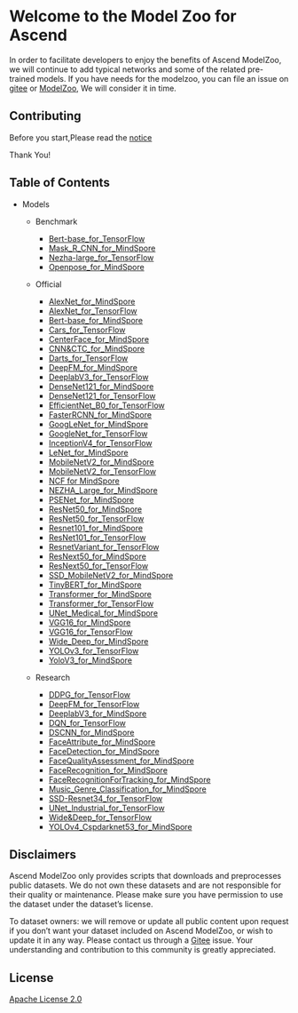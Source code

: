# Welcome to the Model Zoo for Ascend

In order to facilitate developers to enjoy the benefits of Ascend ModelZoo, we will continue to add typical networks and some of the related pre-trained models. If you have needs for the modelzoo, you can file an issue on [gitee](https://gitee.com/ascend/modelzoo/issues) or [ModelZoo](https://bbs.huaweicloud.com/forum/forum-726-1.html), We will consider it in time.

## Contributing

Before you start,Please read the [notice](https://gitee.com/ascend/modelzoo/blob/master/contrib/CONTRIBUTING.md)

Thank You!

## Table of Contents

- Models
	- Benchmark
		- [Bert-base_for_TensorFlow](https://gitee.com/ascend/modelzoo/tree/master/built-in/Benchmark/Bert-base_for_TensorFlow)
		- [Mask_R_CNN_for_MindSpore](https://gitee.com/ascend/modelzoo/tree/master/built-in/Benchmark/Mask_R_CNN_for_MindSpore)
		- [Nezha-large_for_TensorFlow](https://gitee.com/ascend/modelzoo/tree/master/built-in/Benchmark/Nezha-large_for_TensorFlow)
		- [Openpose_for_MindSpore](https://gitee.com/ascend/modelzoo/tree/master/built-in/Benchmark/Openpose_for_MindSpore)

	- Official
		- [AlexNet_for_MindSpore](https://gitee.com/ascend/modelzoo/tree/master/built-in/Official/AlexNet_for_MindSpore)
		- [AlexNet_for_TensorFlow](https://gitee.com/ascend/modelzoo/tree/master/built-in/Official/AlexNet_for_TensorFlow)
		- [Bert-base_for_MindSpore](https://gitee.com/ascend/modelzoo/tree/master/built-in/Official/Bert-base_for_MindSpore)
		- [Cars_for_TensorFlow](https://gitee.com/ascend/modelzoo/tree/master/built-in/Official/Cars_for_TensorFlow)
		- [CenterFace_for_MindSpore](https://gitee.com/ascend/modelzoo/tree/master/built-in/Official/CenterFace_for_MindSpore)
		- [CNN&CTC_for_MindSpore](https://gitee.com/ascend/modelzoo/tree/master/built-in/Official/CNN&CTC_for_MindSpore)
		- [Darts_for_TensorFlow](https://gitee.com/ascend/modelzoo/tree/master/built-in/Official/Darts_for_TensorFlow)
		- [DeepFM_for_MindSpore](https://gitee.com/ascend/modelzoo/tree/master/built-in/Official/DeepFM_for_MindSpore)
		- [DeeplabV3_for_TensorFlow](https://gitee.com/ascend/modelzoo/tree/master/built-in/Official/DeeplabV3_for_TensorFlow)
		- [DenseNet121_for_MindSpore](https://gitee.com/ascend/modelzoo/tree/master/built-in/Official/DenseNet121_for_MindSpore)
		- [DenseNet121_for_TensorFlow](https://gitee.com/ascend/modelzoo/tree/master/built-in/Official/DenseNet121_for_TensorFlow)
		- [EfficientNet_B0_for_TensorFlow](https://gitee.com/ascend/modelzoo/tree/master/built-in/Official/EfficientNet_B0_for_TensorFlow)
		- [FasterRCNN_for_MindSpore](https://gitee.com/ascend/modelzoo/tree/master/built-in/Official/FasterRCNN_for_MindSpore)
		- [GoogLeNet_for_MindSpore](https://gitee.com/ascend/modelzoo/tree/master/built-in/Official/GoogLeNet_for_MindSpore)
		- [GoogleNet_for_TensorFlow](https://gitee.com/ascend/modelzoo/tree/master/built-in/Official/GoogleNet_for_TensorFlow)
		- [InceptionV4_for_TensorFlow](https://gitee.com/ascend/modelzoo/tree/master/built-in/Official/InceptionV4_for_TensorFlow)
		- [LeNet_for_MindSpore](https://gitee.com/ascend/modelzoo/tree/master/built-in/Official/LeNet_for_MindSpore)
		- [MobileNetV2_for_MindSpore](https://gitee.com/ascend/modelzoo/tree/master/built-in/Official/MobileNetV2_for_MindSpore)
		- [MobileNetV2_for_TensorFlow](https://gitee.com/ascend/modelzoo/tree/master/built-in/Official/MobileNetV2_for_TensorFlow)
		- [NCF for MindSpore](https://gitee.com/ascend/modelzoo/tree/master/built-in/Official/NCF_for_MindSpore)
		- [NEZHA_Large_for_MindSpore](https://gitee.com/ascend/modelzoo/tree/master/built-in/Official/NEZHA_Large_for_MindSpore)
		- [PSENet_for_MindSpore](https://gitee.com/ascend/modelzoo/tree/master/built-in/Official/PSENet_for_MindSpore)
		- [ResNet50_for_MindSpore](https://gitee.com/ascend/modelzoo/tree/master/built-in/Official/ResNet50_for_MindSpore)
		- [ResNet50_for_TensorFlow](https://gitee.com/ascend/modelzoo/tree/master/built-in/Official/ResNet50_for_TensorFlow)
		- [Resnet101_for_MindSpore](https://gitee.com/ascend/modelzoo/tree/master/built-in/Official/Resnet101_for_MindSpore)
		- [ResNet101_for_TensorFlow](https://gitee.com/ascend/modelzoo/tree/master/built-in/Official/ResNet101_for_TensorFlow)
		- [ResnetVariant_for_TensorFlow](https://gitee.com/ascend/modelzoo/tree/master/built-in/Official/ResnetVariant_for_TensorFlow)
		- [ResNext50_for_MindSpore](https://gitee.com/ascend/modelzoo/tree/master/built-in/Official/ResNext50_for_MindSpore)
		- [ResNext50_for_TensorFlow](https://gitee.com/ascend/modelzoo/tree/master/built-in/Official/ResNext50_for_TensorFlow)
		- [SSD_MobileNetV2_for_MindSpore](https://gitee.com/ascend/modelzoo/tree/master/built-in/Official/SSD_MobileNetV2_for_MindSpore)
		- [TinyBERT_for_MindSpore](https://gitee.com/ascend/modelzoo/tree/master/built-in/Official/TinyBERT_for_MindSpore)
		- [Transformer_for_MindSpore](https://gitee.com/ascend/modelzoo/tree/master/built-in/Official/Transformer_for_MindSpore)
		- [Transformer_for_TensorFlow](https://gitee.com/ascend/modelzoo/tree/master/built-in/Official/Transformer_for_TensorFlow)
		- [UNet_Medical_for_MindSpore](https://gitee.com/ascend/modelzoo/tree/master/built-in/Official/UNet_Medical_for_MindSpore)
		- [VGG16_for_MindSpore](https://gitee.com/ascend/modelzoo/tree/master/built-in/Official/VGG16_for_MindSpore)
		- [VGG16_for_TensorFlow](https://gitee.com/ascend/modelzoo/tree/master/built-in/Official/VGG16_for_TensorFlow)
		- [Wide_Deep_for_MindSpore](https://gitee.com/ascend/modelzoo/tree/master/built-in/Official/Wide_Deep_for_MindSpore)
		- [YOLOv3_for_TensorFlow](https://gitee.com/ascend/modelzoo/tree/master/built-in/Official/YOLOv3_for_TensorFlow)
		- [YoloV3_for_MindSpore](https://gitee.com/ascend/modelzoo/tree/master/built-in/Official/YoloV3_for_MindSpore)

	- Research
		- [DDPG_for_TensorFlow](https://gitee.com/ascend/modelzoo/tree/master/built-in/Research/DDPG_for_TensorFlow)
		- [DeepFM_for_TensorFlow](https://gitee.com/ascend/modelzoo/tree/master/built-in/Research/DeepFM_for_TensorFlow)
		- [DeeplabV3_for_MindSpore](https://gitee.com/ascend/modelzoo/tree/master/built-in/Research/DeeplabV3_for_MindSpore)
		- [DQN_for_TensorFlow](https://gitee.com/ascend/modelzoo/tree/master/built-in/Research/DQN_for_TensorFlow)
		- [DSCNN_for_MindSpore](https://gitee.com/ascend/modelzoo/tree/master/built-in/Research/DSCNN_for_MindSpore)
		- [FaceAttribute_for_MindSpore](https://gitee.com/ascend/modelzoo/tree/master/built-in/Research/FaceAttribute_for_MindSpore)
		- [FaceDetection_for_MindSpore](https://gitee.com/ascend/modelzoo/tree/master/built-in/Research/FaceDetection_for_MindSpore)
		- [FaceQualityAssessment_for_MindSpore](https://gitee.com/ascend/modelzoo/tree/master/built-in/Research/FaceQualityAssessment_for_MindSpore)
		- [FaceRecognition_for_MindSpore](https://gitee.com/ascend/modelzoo/tree/master/built-in/Research/FaceRecognition_for_MindSpore)
		- [FaceRecognitionForTracking_for_MindSpore](https://gitee.com/ascend/modelzoo/tree/master/built-in/Research/FaceRecognitionForTracking_for_MindSpore)
		- [Music_Genre_Classification_for_MindSpore](https://gitee.com/ascend/modelzoo/tree/master/built-in/Research/Music_Genre_Classification_for_MindSpore)
		- [SSD-Resnet34_for_TensorFlow](https://gitee.com/ascend/modelzoo/tree/master/built-in/Research/SSD-Resnet34_for_TensorFlow)
		- [UNet_Industrial_for_TensorFlow](https://gitee.com/ascend/modelzoo/tree/master/built-in/Research/UNet_Industrial_for_TensorFlow)
		- [Wide&Deep_for_TensorFlow](https://gitee.com/ascend/modelzoo/tree/master/built-in/Research/Wide&Deep_for_TensorFlow)
		- [YOLOv4_Cspdarknet53_for_MindSpore](https://gitee.com/ascend/modelzoo/tree/master/built-in/Research/YOLOv4_Cspdarknet53_for_MindSpore)

## Disclaimers

Ascend ModelZoo only provides scripts that downloads and preprocesses public datasets. We do not own these datasets and are not responsible for their quality or maintenance. Please make sure you have permission to use the dataset under the dataset’s license.

To dataset owners: we will remove or update all public content upon request if you don’t want your dataset included on Ascend ModelZoo, or wish to update it in any way. Please contact us through a [Gitee](https://gitee.com/ascend/modelzoo/issues) issue. Your understanding and contribution to this community is greatly appreciated.

## License

[Apache License 2.0](LICENSE)

